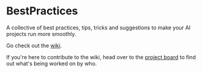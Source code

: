 # BestPractices
A collective of best practices, tips, tricks and suggestions to make your AI projects run more smoothly.

Go check out the [wiki](https://github.com/MMAI2020/BestPractices/wiki).

If you're here to contribute to the wiki, head over to the [project board](https://github.com/MMAI2020/BestPractices/projects/1) to find out what's being worked on by who.
